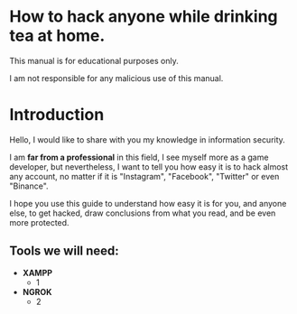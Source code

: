 # How to hack anyone while drinking tea at home.
This manual is for educational purposes only.

I am not responsible for any malicious use of this manual.
# Introduction
Hello, I would like to share with you my knowledge in information security.

I am **far from a professional** in this field, I see myself more as a game developer, but nevertheless, 
I want to tell you how easy it is to hack almost any account, no matter if it is "Instagram", "Facebook", "Twitter" or even "Binance".

I hope you use this guide to understand how easy it is for you, and anyone else, to get hacked, draw conclusions from what you read, and be even more protected.
## Tools we will need:
* **XAMPP**
   * 1
* **NGROK**
  * 2
